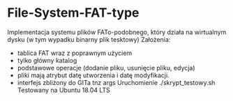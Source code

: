 # File-System-FAT-type
Implementacja systemu plików FATo-podobnego, który działa na wirtualnym dysku (w tym wypadku binarny plik tesktowy)
Założenia:
- tablica FAT wraz z poprawnym użyciem
- tylko główny katalog
- podstawowe operacje (dodanie pliku, usunięcie pliku, edycja)
- pliki mają atrybut datę utworzenia i datę modyfikacji.
- interfejs zbliżony do GITa tnz <program> <komenda> args
Uruchomienie ./skrypt_testowy.sh
Testowany na Ubuntu 18.04 LTS 
